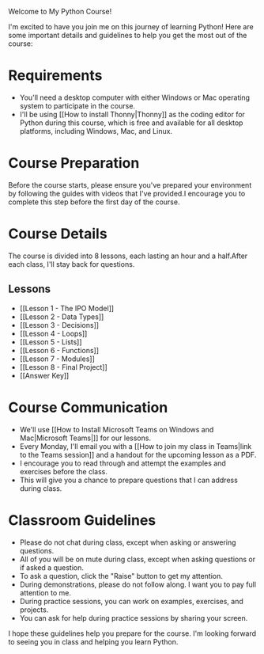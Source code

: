 Welcome to My Python Course!

I'm excited to have you join me on this journey of learning Python! Here are some important details and guidelines to help you get the most out of the course:

# Requirements

- You'll need a desktop computer with either Windows or Mac operating system to participate in the course.
- I'll be using [[How to install Thonny|Thonny]] as the coding editor for Python during this course, which is free and available for all desktop platforms, including Windows, Mac, and Linux.

# Course Preparation

Before the course starts, please ensure you've prepared your environment by following the guides with videos that I've provided.I encourage you to complete this step before the first day of the course.

# Course Details

The course is divided into 8 lessons, each lasting an hour and a half.After each class, I'll stay back for questions.

## Lessons

- [[Lesson 1 - The IPO Model]]
- [[Lesson 2 - Data Types]]
- [[Lesson 3 - Decisions]]
- [[Lesson 4 - Loops]]
- [[Lesson 5 - Lists]]
- [[Lesson 6 - Functions]]
- [[Lesson 7 - Modules]]
- [[Lesson 8 - Final Project]]
- [[Answer Key]]

# Course Communication

- We'll use [[How to Install Microsoft Teams on Windows and Mac|Microsoft Teams|]] for our lessons.
- Every Monday, I'll email you with a [[How to join my class in Teams|link to the Teams session]] and a handout for the upcoming lesson as a PDF.
- I encourage you to read through and attempt the examples and exercises before the class.
- This will give you a chance to prepare questions that I can address during class.

# Classroom Guidelines

- Please do not chat during class, except when asking or answering questions.
- All of you will be on mute during class, except when asking questions or if asked a question.
- To ask a question, click the "Raise" button to get my attention.
- During demonstrations, please do not follow along. I want you to pay full attention to me.
- During practice sessions, you can work on examples, exercises, and projects.
- You can ask for help during practice sessions by sharing your screen.

I hope these guidelines help you prepare for the course. I'm looking forward to seeing you in class and helping you learn Python.